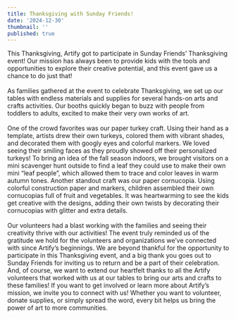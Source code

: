 ```yaml
---
title: Thanksgiving with Sunday Friends!
date: '2024-12-30'
thumbnail: ''
published: true
---
```


This Thanksgiving, Artify got to participate in Sunday Friends’ Thanksgiving event! Our mission has always been to provide kids with the tools and opportunities to explore their creative potential, and this event gave us a chance to do just that!<br /><br />
As families gathered at the event to celebrate Thanksgiving, we set up our tables with endless materials and supplies for several hands-on arts and crafts activities. Our booths quickly began to buzz with people from toddlers to adults, excited to make their very own works of art.<br /><br />
One of the crowd favorites was our paper turkey craft. Using their hand as a template, artists drew their own turkeys, colored them with vibrant shades, and decorated them with googly eyes and colorful markers. We loved seeing their smiling faces as they proudly showed off their personalized turkeys! To bring an idea of the fall season indoors, we brought visitors on a mini scavenger hunt outside to find a leaf they could use to make their own mini “leaf people”, which allowed them to trace and color leaves in warm autumn tones. Another standout craft was our paper cornucopia. Using colorful construction paper and markers, children assembled their own cornucopias full of fruit and vegetables. It was heartwarming to see the kids get creative with the designs, adding their own twists by decorating their cornucopias with glitter and extra details.<br /><br />
Our volunteers had a blast working with the families and seeing their creativity thrive with our activities! The event truly reminded us of the gratitude we hold for the volunteers and organizations we’ve connected with since Artify’s beginnings. We are beyond thankful for the opportunity to participate in this Thanksgiving event, and a big thank you goes out to Sunday Friends for inviting us to return and be a part of their celebration. And, of course, we want to extend our heartfelt thanks to all the Artify volunteers that worked with us at our tables to bring our arts and crafts to these families! If you want to get involved or learn more about Artify’s mission, we invite you to connect with us! Whether you want to volunteer, donate supplies, or simply spread the word, every bit helps us bring the power of art to more communities.<br /><br />
